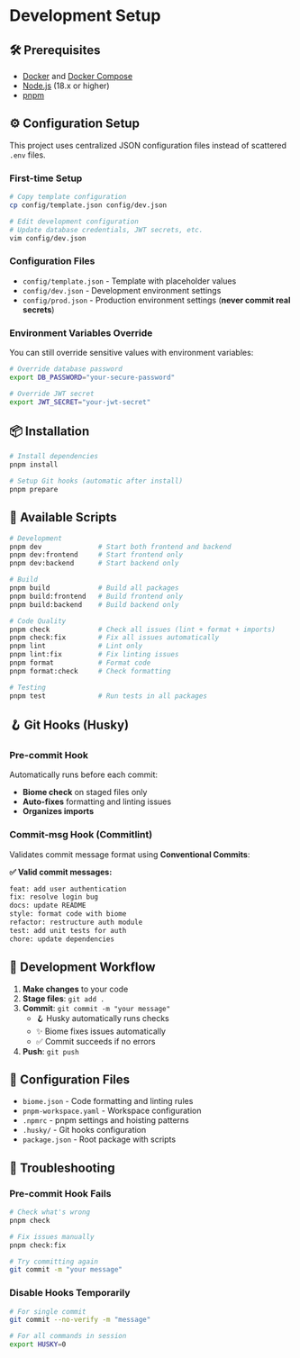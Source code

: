 # Development Setup

## 🛠️ Prerequisites

- [Docker](https://docs.docker.com/get-docker/) and [Docker Compose](https://docs.docker.com/compose/install/)
- [Node.js](https://nodejs.org/) (18.x or higher)
- [pnpm](https://pnpm.io/installation)

## ⚙️ Configuration Setup

This project uses centralized JSON configuration files instead of scattered `.env` files.

### First-time Setup

```bash
# Copy template configuration
cp config/template.json config/dev.json

# Edit development configuration
# Update database credentials, JWT secrets, etc.
vim config/dev.json
```

### Configuration Files

- `config/template.json` - Template with placeholder values
- `config/dev.json` - Development environment settings
- `config/prod.json` - Production environment settings (**never commit real secrets**)

### Environment Variables Override

You can still override sensitive values with environment variables:

```bash
# Override database password
export DB_PASSWORD="your-secure-password"

# Override JWT secret
export JWT_SECRET="your-jwt-secret"
```

## 📦 Installation

```bash
# Install dependencies
pnpm install

# Setup Git hooks (automatic after install)
pnpm prepare
```

## 🚀 Available Scripts

```bash
# Development
pnpm dev              # Start both frontend and backend
pnpm dev:frontend     # Start frontend only
pnpm dev:backend      # Start backend only

# Build
pnpm build            # Build all packages
pnpm build:frontend   # Build frontend only
pnpm build:backend    # Build backend only

# Code Quality
pnpm check            # Check all issues (lint + format + imports)
pnpm check:fix        # Fix all issues automatically
pnpm lint             # Lint only
pnpm lint:fix         # Fix linting issues
pnpm format           # Format code
pnpm format:check     # Check formatting

# Testing
pnpm test             # Run tests in all packages
```

## 🪝 Git Hooks (Husky)

### Pre-commit Hook
Automatically runs before each commit:
- **Biome check** on staged files only
- **Auto-fixes** formatting and linting issues
- **Organizes imports**

### Commit-msg Hook (Commitlint)
Validates commit message format using **Conventional Commits**:

**✅ Valid commit messages:**
```bash
feat: add user authentication
fix: resolve login bug
docs: update README
style: format code with biome
refactor: restructure auth module
test: add unit tests for auth
chore: update dependencies
```

## 📝 Development Workflow

1. **Make changes** to your code
2. **Stage files**: `git add .`
3. **Commit**: `git commit -m "your message"`
   - 🪝 Husky automatically runs checks
   - ✨ Biome fixes issues automatically
   - ✅ Commit succeeds if no errors
4. **Push**: `git push`

## 🔧 Configuration Files

- `biome.json` - Code formatting and linting rules
- `pnpm-workspace.yaml` - Workspace configuration  
- `.npmrc` - pnpm settings and hoisting patterns
- `.husky/` - Git hooks configuration
- `package.json` - Root package with scripts

## 🚫 Troubleshooting

### Pre-commit Hook Fails
```bash
# Check what's wrong
pnpm check

# Fix issues manually
pnpm check:fix

# Try committing again
git commit -m "your message"
```

### Disable Hooks Temporarily
```bash
# For single commit
git commit --no-verify -m "message"

# For all commands in session
export HUSKY=0
```
